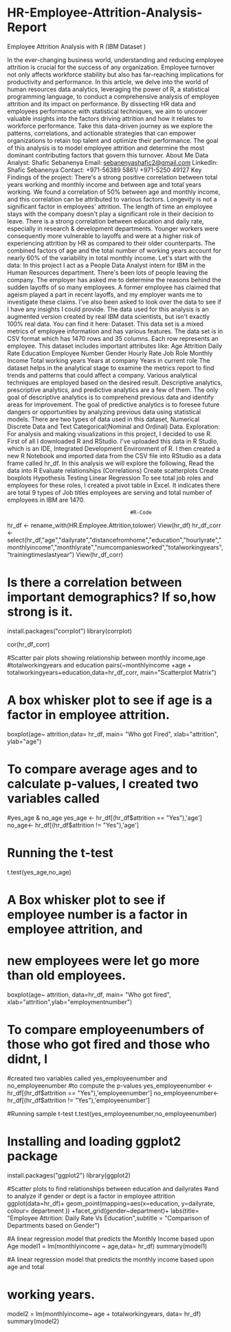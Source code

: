 # HR-Employee-Attrition-Analysis-Report
Employee Attrition Analysis with R (IBM Dataset )


In the ever-changing business world, understanding and reducing employee attrition is crucial for the success of any organization. Employee turnover not only affects workforce stability but also has far-reaching implications for productivity and performance. In this article, we delve into the world of human resources data analytics, leveraging the power of R, a statistical programming language, to conduct a comprehensive analysis of employee attrition and its impact on performance. By dissecting HR data and employees performance with statistical techniques, we aim to uncover valuable insights into the factors driving attrition and how it relates to workforce performance.
Take this data-driven journey as we explore the patterns, correlations, and actionable strategies that can empower organizations to retain top talent and optimize their performance.
The goal of this analysis is to model employee attrition and determine the most dominant contributing factors that govern this turnover.
                                   About Me
Data Analyst: Shafic Sebanenya
Email: sebanenyashafic2@gmail.com
LinkedIn: Shafic Sebanenya
Contact: +971-56389 5861/ +971-5250 49127
Key Findings of the project:
There's a strong positive correlation between total years working and monthly income and between age and total years working.
We found a correlation of 50% between age and monthly income, and this correlation can be attributed to various factors.
Longevity is not a significant factor in employees' attrition. The length of time an employee stays with the company doesn't play a significant role in their decision to leave.
There is a strong correlation between education and daily rate, especially in research & development departments.
Younger workers were consequently more vulnerable to layoffs and were at a higher risk of experiencing attrition by HR as compared to their older counterparts.
The combined factors of age and the total number of working years account for nearly 60% of the variability in total monthly income.
Let's start with the data:
In this project I act as a People Data Analyst intern for IBM in the Human Resources department. There's been lots of people leaving the company.
The employer has asked me to determine the reasons behind the sudden layoffs of so many employees. A former employee has claimed that ageism played a part in recent layoffs, and my employer wants me to investigate these claims. I've also been asked to look over the data to see if I have any insights I could provide.
The data used for this analysis is an augmented version created by real IBM data scientists, but isn't exactly 100% real data. You can find it here: Dataset. This data set is a mixed metrics of employee information and has various features. The data set is in CSV format which has 1470 rows and 35 columns. Each row represents an employee. This dataset includes important attributes like:
Age
Attrition
Daily Rate
Education
Employee Number
Gender
Hourly Rate
Job Role
Monthly Income
Total working years
Years at company
Years in current role
The dataset helps in the analytical stage to examine the metrics report to find trends and patterns that could affect a company. Various analytical techniques are employed based on the desired result. Descriptive analytics, prescriptive analytics, and predictive analytics are a few of them. The only goal of descriptive analytics is to comprehend previous data and identify areas for improvement. The goal of predictive analytics is to foresee future dangers or opportunities by analyzing previous data using statistical models.
There are two types of data used in this dataset, Numerical Discrete Data and Text Categorical(Nominal and Ordinal) Data.
Exploration:
For analysis and making visualizations in this project, I decided to use R. First of all I downloaded R and RStudio. I've uploaded this data in R Studio, which is an IDE, Integrated Development Environment of R. I then created a new R Notebook and imported data from the CSV file into RStudio as a data frame called hr_df.
In this analysis we will explore the following,
Read the data into R
Evaluate relationships (Correlations)
Create scatterplots
Create boxplots
Hypothesis Testing
Linear Regression
To see total job roles and employees for these roles, I created a pivot table in Excel. It indicates there are total 9 types of Job titles employees are serving and total number of employees in IBM are 1470.

                                            #R-Code
hr_df <- rename_with(HR.Employee.Attrition,tolower)
View(hr_df)
hr_df_corr <- select(hr_df,"age","dailyrate","distancefromhome","education","hourlyrate","monthlyincome","monthlyrate","numcompaniesworked","totalworkingyears","trainingtimeslastyear")
View(hr_df_corr)

# Is there a correlation between important demographics? If so,how strong is it.
install.packages("corrplot")
library(corrplot)

cor(hr_df_corr)

#Scatter pair plots showing relationship between monthly income,age 
#totalworkingyears and education
pairs(~monthlyincome +age + totalworkingyears+education,data=hr_df_corr,
      main="Scatterplot Matrix")

# A box whisker plot to see if age is a factor in employee attrition.
boxplot(age~ attrition,data= hr_df, main= "Who got Fired", xlab="attrition",
        ylab="age")

# To compare average ages and to calculate p-values, I created two variables  called
#yes_age & no_age
yes_age <- hr_df[(hr_df$attrition == "Yes"),'age']
no_age<- hr_df[(hr_df$attrition != "Yes"),'age']

# Running the t-test
t.test(yes_age,no_age)

# A Box whisker plot to see if employee number is a factor in employee attrition, and
# new employees were let go more than old employees.
boxplot(age~ attrition, data=hr_df, main= "Who got fired", xlab="attrition",ylab="employmentnumber")

# To compare employeenumbers of those who got fired and those who didnt, I
#created two variables  called yes_employeenumber and no_employeenumber
#to compute the p-values
yes_employeenumber <- hr_df[(hr_df$attrition == "Yes"),'employeenumber']
no_employeenumber<- hr_df[(hr_df$attrition != "Yes"),'employeenumber']

#Running sample t-test
t.test(yes_employeenumber,no_employeenumber)

# Installing and loading ggplot2 package
install.packages("ggplot2")
library(ggplot2)

#Scatter plots to find relationships between education and dailyrates
#and to analyze if gender or dept is a factor in employee attrition
ggplot(data=hr_df)+
  geom_point(mapping=aes(x=education, y=dailyrate, colour= department
                         )) +facet_grid(gender~department)+
  labs(title= "Employee Attrition: Daily Rate Vs Education",subtitle = 
         "Comparison of Departments based on Gender")

#A linear regression model that predicts the Monthly Income based upon Age
model1 = lm(monthlyincome ~ age,data= hr_df)
summary(model1)

#A linear regression model that predicts the monthly income based upon age and total
# working years.
model2 = lm(monthlyincome~ age + totalworkingyears, data= hr_df)
summary(model2)

                                          
